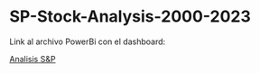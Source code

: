 # SP-Stock-Analysis-2000-2023

Link al archivo PowerBi con el dashboard:

[Analisis S&P](https://mega.nz/file/Ew4VESAC#27sK4XgucXrWnQ74seajRZuuxLbnNscroMaEsUq3Rnk)
